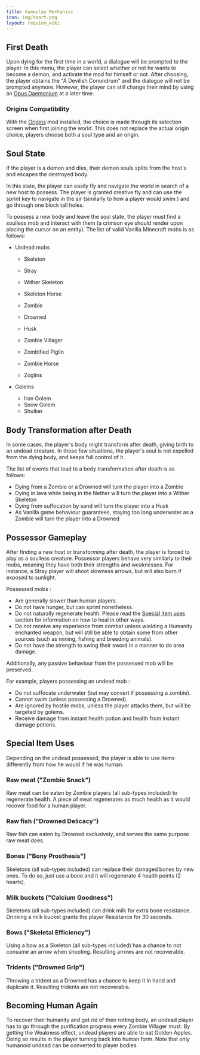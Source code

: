 ```yaml
---
title: Gameplay Mechanics
icon: img/heart.png
layout: requiem_wiki
---
```

## First Death

Upon dying for the first time in a world, a dialogue will be prompted to the player. In this menu, the
player can select whether or not he wants to become a demon, and activate the mod for himself or not.
After choosing, the player obtains the "A Devilish Conundrum" and the dialogue will not be prompted anymore.
However, the player can still change their mind by using an [Opus Daemonium](opus_daemonium) at a later time.

### Origins Compatibility
With the [Origins](https://www.curseforge.com/minecraft/mc-mods/origins) mod installed, the choice is made through its selection screen when first joining the world. This does not replace the actual origin choice, players choose both a soul type and an origin.

## Soul State

If the player is a demon and dies, their demon souls splits from the host's and escapes the destroyed body. 

In this state, the player can easily fly and navigate the world in search of a new host to possess. The player is granted creative 
fly and can use the sprint key to navigate in the air (similarly to how a player would swim ) and go through one block tall holes. 

To possess a new body and leave the soul state, the player must find a soulless mob and interact with them
(a crimson eye should render upon placing the cursor on an entity). The list of valid Vanilla Minecraft mobs is as follows:

- Undead mobs

  - Skeleton
  - Stray
  - Wither Skeleton
  - Skeleton Horse

  - Zombie
  - Drowned
  - Husk
  - Zombie Villager
  - Zombified Piglin
  - Zombie  Horse
  - Zoglins

- Golems

  - Iron Golem
  - Snow Golem
  - Shulker

## Body Transformation after Death

In some cases, the player's body might transform after death, giving birth to an undead creature. In those few situations,
the player's soul is not expelled from the dying body, and keeps full control of it.

The list of events that lead to a body transformation after death is as follows:

- Dying from a Zombie or a Drowned will turn the player into a Zombie
- Dying in lava while being in the Nether will turn the player into a Wither Skeleton
- Dying from suffocation by sand will turn the player into a Husk
- As Vanilla game behaviour guarantees, staying too long underwater as a Zombie will turn the player into a Drowned

## Possessor Gameplay

After finding a new host or transforming after death, the player is forced to play as a soulless creature. Possessor players behave
very similarly to their mobs, meaning they have both their strengths and weaknesses. For instance, a Stray player will shoot
slowness arrows, but will also burn if exposed to sunlight.

Possessed mobs :

- Are generally slower than human players.
- Do not have hunger, but can sprint nonetheless.
- Do not naturally regenerate health. Please read the [Special item uses](#Special-Item-Uses) section for information on how to heal in other ways.
- Do not receive any experience from combat unless wielding a Humanity enchanted weapon, but will still be able to obtain some from other sources (such as mining, fishing and breeding animals).
- Do not have the strength to swing their sword in a manner to do area damage.

Additionally, any passive behaviour from the possessed mob will be preserved.

For example, players possessing an undead mob :

- Do not suffocate underwater (but may convert if possessing a zombie).
- Cannot swim (unless possessing a Drowned).
- Are ignored by hostile mobs, unless the player attacks them, but will be targeted by golems.
- Receive damage from instant health potion and health from instant damage potions.



## Special Item Uses

Depending on the undead possessed, the player is able to use items differently from how he would if he was human.


### Raw meat ("Zombie Snack")

Raw meat can be eaten by Zombie players (all sub-types included) to regenerate health. 
A piece of meat regenerates as much health as it would recover food for a human player.

### Raw fish ("Drowned Delicacy")

Raw fish can eaten by Drowned exclusively, and serves the same purpose raw meat does.


### Bones ("Bony Prosthesis")

Skeletons (all sub-types included) can replace their damaged bones by new ones. To do so, just use a bone and it will regenerate 4 health points (2 hearts).

### Milk buckets ("Calcium Goodness")

Skeletons (all sub-types included) can drink milk for extra bone resistance. Drinking a milk bucket grants the player Resistance for 30 seconds.

### Bows ("Skeletal Efficiency")
Using a bow as a Skeleton (all sub-types included) has a chance to not consume an arrow when shooting. Resulting arrows are not recoverable.

### Tridents ("Drowned Grip")
Throwing a trident as a Drowned has a chance to keep it in hand and duplicate it. Resulting tridents are not recoverable.

## Becoming Human Again

To recover their humanity and get rid of their rotting body, an undead player has to go through the purification
progress every Zombie Villager must. By getting the Weakness effect, undead players are able to eat Golden Apples.
Doing so results in the player turning back into human form. Note that only humanoid undead can be converted to player bodies.

